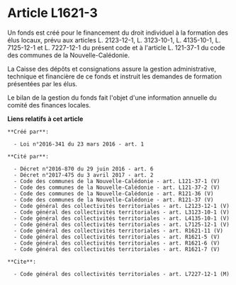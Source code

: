 # Article L1621-3

Un fonds est créé pour le financement du droit individuel à la formation des élus locaux, prévu aux articles L. 2123-12-1, L.
3123-10-1, L. 4135-10-1, L. 7125-12-1 et L. 7227-12-1 du présent code et à l'article L. 121-37-1 du code des communes de la
Nouvelle-Calédonie. 

La Caisse des dépôts et consignations assure la gestion administrative, technique et financière de ce fonds et instruit les
demandes de formation présentées par les élus. 

Le bilan de la gestion du fonds fait l'objet d'une information annuelle du comité des finances locales.

**Liens relatifs à cet article**

	**Créé par**:

	  - Loi n°2016-341 du 23 mars 2016 - art. 1

	**Cité par**:

	  - Décret n°2016-870 du 29 juin 2016 - art. 6
	  - Décret n°2017-475 du 3 avril 2017 - art. 2
	  - Code des communes de la Nouvelle-Calédonie - art. L121-37-1 (V)
	  - Code des communes de la Nouvelle-Calédonie - art. L121-37-2 (V)
	  - Code des communes de la Nouvelle-Calédonie - art. R121-36 (V)
	  - Code des communes de la Nouvelle-Calédonie - art. R121-37 (V)
	  - Code général des collectivités territoriales - art. L2123-12-1 (V)
	  - Code général des collectivités territoriales - art. L3123-10-1 (V)
	  - Code général des collectivités territoriales - art. L4135-10-1 (V)
	  - Code général des collectivités territoriales - art. L7125-12-1 (V)
	  - Code général des collectivités territoriales - art. R1621-11 (V)
	  - Code général des collectivités territoriales - art. R1621-5 (V)
	  - Code général des collectivités territoriales - art. R1621-6 (V)
	  - Code général des collectivités territoriales - art. R1621-7 (V)

	**Cite**:

	  - Code général des collectivités territoriales - art. L7227-12-1 (M)

